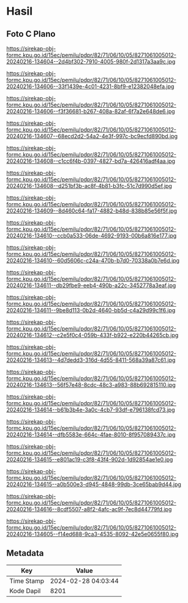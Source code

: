 # Hasil

## Foto C Plano

https://sirekap-obj-formc.kpu.go.id/15ec/pemilu/pdpr/82/71/06/10/05/8271061005012-20240216-134604--2d4bf302-7910-4005-980f-2d1317a3aa9c.jpg

https://sirekap-obj-formc.kpu.go.id/15ec/pemilu/pdpr/82/71/06/10/05/8271061005012-20240216-134606--33f1439e-4c01-4231-8bf9-e12382048efa.jpg

https://sirekap-obj-formc.kpu.go.id/15ec/pemilu/pdpr/82/71/06/10/05/8271061005012-20240216-134606--f3f36681-b267-408a-82af-6f7a2e648de6.jpg

https://sirekap-obj-formc.kpu.go.id/15ec/pemilu/pdpr/82/71/06/10/05/8271061005012-20240216-134607--68ecd2d2-54a2-4e3f-997c-bc9ecfd890bd.jpg

https://sirekap-obj-formc.kpu.go.id/15ec/pemilu/pdpr/82/71/06/10/05/8271061005012-20240216-134608--c1cc6f4b-0397-4827-bd7a-426416adf4aa.jpg

https://sirekap-obj-formc.kpu.go.id/15ec/pemilu/pdpr/82/71/06/10/05/8271061005012-20240216-134608--d251bf3b-ac8f-4b81-b3fc-51c7d990d5ef.jpg

https://sirekap-obj-formc.kpu.go.id/15ec/pemilu/pdpr/82/71/06/10/05/8271061005012-20240216-134609--8d460c64-fa17-4882-b48d-838b85e56f5f.jpg

https://sirekap-obj-formc.kpu.go.id/15ec/pemilu/pdpr/82/71/06/10/05/8271061005012-20240216-134610--ccb0a533-06de-4692-9193-00b6a816e177.jpg

https://sirekap-obj-formc.kpu.go.id/15ec/pemilu/pdpr/82/71/06/10/05/8271061005012-20240216-134610--60d5606c-c24a-470b-b7d0-70338a0b7e6d.jpg

https://sirekap-obj-formc.kpu.go.id/15ec/pemilu/pdpr/82/71/06/10/05/8271061005012-20240216-134611--db29fbe9-eeb4-490b-a22c-3452778a3eaf.jpg

https://sirekap-obj-formc.kpu.go.id/15ec/pemilu/pdpr/82/71/06/10/05/8271061005012-20240216-134611--9be8d113-0b2d-4640-bb5d-c4a29d99c1f6.jpg

https://sirekap-obj-formc.kpu.go.id/15ec/pemilu/pdpr/82/71/06/10/05/8271061005012-20240216-134612--c2e5f0c4-059b-433f-b922-e220b44265cb.jpg

https://sirekap-obj-formc.kpu.go.id/15ec/pemilu/pdpr/82/71/06/10/05/8271061005012-20240216-134613--4d7dedd3-316d-4d55-8411-568a39a87c61.jpg

https://sirekap-obj-formc.kpu.go.id/15ec/pemilu/pdpr/82/71/06/10/05/8271061005012-20240216-134613--56f57e48-8cdc-48c3-a983-88b692815110.jpg

https://sirekap-obj-formc.kpu.go.id/15ec/pemilu/pdpr/82/71/06/10/05/8271061005012-20240216-134614--b61b3b4e-3a0c-4cb7-93df-e796138fcd73.jpg

https://sirekap-obj-formc.kpu.go.id/15ec/pemilu/pdpr/82/71/06/10/05/8271061005012-20240216-134614--dfb5583e-664c-4fae-8010-8f957089437c.jpg

https://sirekap-obj-formc.kpu.go.id/15ec/pemilu/pdpr/82/71/06/10/05/8271061005012-20240216-134615--e801ac19-c3f8-43f4-902d-1d92854ae1e0.jpg

https://sirekap-obj-formc.kpu.go.id/15ec/pemilu/pdpr/82/71/06/10/05/8271061005012-20240216-134615--a0b500e3-d945-4848-99db-3ce65bab9d44.jpg

https://sirekap-obj-formc.kpu.go.id/15ec/pemilu/pdpr/82/71/06/10/05/8271061005012-20240216-134616--8cdf5507-a8f2-4afc-ac9f-7ec8d44779fd.jpg

https://sirekap-obj-formc.kpu.go.id/15ec/pemilu/pdpr/82/71/06/10/05/8271061005012-20240216-134605--f14ed688-9ca3-4535-8092-42e5e0655f80.jpg


## Metadata

| Key        | Value               |
| ---------- | ------------------- |
| Time Stamp | 2024-02-28 04:03:44 |
| Kode Dapil | 8201                |



